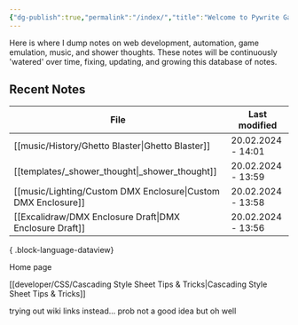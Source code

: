 ```yaml
---
{"dg-publish":true,"permalink":"/index/","title":"Welcome to Pywrite Garden","tags":["gardenEntry"],"noteIcon":""}
---
```



Here is where I dump notes on web development, automation, game emulation, music, and shower thoughts. These notes will be continuously 'watered' over time, fixing, updating, and growing this database of notes. 

## Recent Notes

| File                                                             | Last modified      |
| ---------------------------------------------------------------- | ------------------ |
| [[music/History/Ghetto Blaster\|Ghetto Blaster]]              | 20.02.2024 - 14:01 |
| [[templates/_shower_thought\|_shower_thought]]                | 20.02.2024 - 13:59 |
| [[music/Lighting/Custom DMX Enclosure\|Custom DMX Enclosure]] | 20.02.2024 - 13:58 |
| [[Excalidraw/DMX Enclosure Draft\|DMX Enclosure Draft]]       | 20.02.2024 - 13:56 |

{ .block-language-dataview}

Home page

[[developer/CSS/Cascading Style Sheet Tips & Tricks\|Cascading Style Sheet Tips & Tricks]]

trying out wiki links instead... prob not a good idea but oh well